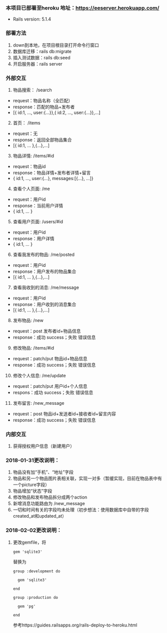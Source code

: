### 本项目已部署至heroku 地址：https://eeserver.herokuapp.com/

* Rails version: 5.1.4

### 部署方法
1. down到本地，在项目根目录打开命令行窗口
2. 数据库迁移：rails db:migrate 
3. 插入测试数据：rails db:seed
4. 开启服务器：rails server 

### 外部交互
1.	物品搜索： /search
* request：物品名称（全匹配）
* response：匹配的物品+发布者
* [{ id:1, …, user:{…}},{ id:2, …, user:{…}},…]
2.	首页：  /items
* request：无
* response：返回全部物品集合
* [{ id:1, … },{…},…]
3.	物品详情:  /items/#id
* request：物品id
* response：物品详情+发布者详情+留言
* { id:1, …, user:{…}, messages:[{…}, …]}
4.	查看个人页面:  /me
* request：用户id
* response：当前用户详情
* { id:1, … }
5.	查看用户页面:  /users/#id
* request：用户id
* response：用户详情
* { id:1, … }
6.	查看我发布的物品:  /me/posted
* request：用户id
* response：用户发布的物品集合
* [{ id:1, … },{…},…]
7.	查看我收到的消息:  /me/message
* request：用户id
* response：用户收到的消息集合
* [{ id:1, … },{…},…]
8.	发布物品:  /new
* request：post 发布者id+物品信息
* response：成功 success；失败 错误信息

9.	修改物品:  /items/#id
* request：patch/put 物品id+物品信息
* response：成功 success；失败 错误信息

10.	修改个人信息:  /me/update
* request：patch/put 用户id+个人信息
* respons：成功 success；失败 错误信息

11.	发布留言:  /new_message
* request：post 物品id+发送者id+接收者id+留言内容
* response：成功 success；失败 错误信息

### 内部交互
1.	获得授权用户信息（新建用户）

### 2018-01-31更改说明：
1. 物品没有加“手机”、“地址”字段
2. 物品和另一个物品图片表相关联，实现一对多（暂缓实现，目前在物品表中有一个picture字段）
3. 物品增加“状态”字段
4. 修改物品和发布物品拆分成两个action
5. 新增消息功能路由为  /new_message
6. 一切和时间有关的字段均未处理（初步想法：使用数据库中自带的字段created_at和updated_at）

### 2018-02-02更改说明：
1. 更改gemfile，将

       gem 'sqlite3'

    替换为
    
       group :development do
          
         gem 'sqlite3' 
                
       end
              
       group :production do
              
         gem 'pg'
                
       end
              
    参考https://guides.railsapps.org/rails-deploy-to-heroku.html
